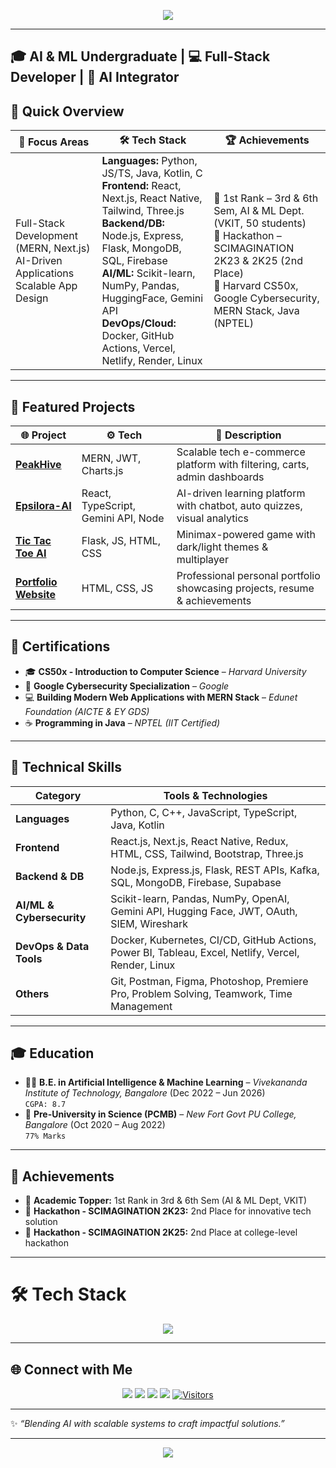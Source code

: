 <!-- Banner -->
<p align="center">
  <img src="https://capsule-render.vercel.app/api?type=waving&color=0:1E90FF,100:00BFFF&height=200&section=header&text=Hi%20👋%20I'm%20CHAMAN%20S&fontSize=40&fontColor=ffffff&animation=fadeIn" />
</p>

---
🎓 AI & ML Undergraduate | 💻 Full-Stack Developer | 🤖 AI Integrator  
---

## 📌 Quick Overview  
| 🎯 Focus Areas | 🛠️ Tech Stack | 🏆 Achievements |
|---------------|---------------|----------------|
| Full-Stack Development (MERN, Next.js) <br> AI-Driven Applications <br> Scalable App Design | **Languages:** Python, JS/TS, Java, Kotlin, C <br> **Frontend:** React, Next.js, React Native, Tailwind, Three.js <br> **Backend/DB:** Node.js, Express, Flask, MongoDB, SQL, Firebase <br> **AI/ML:** Scikit-learn, NumPy, Pandas, HuggingFace, Gemini API <br> **DevOps/Cloud:** Docker, GitHub Actions, Vercel, Netlify, Render, Linux | 🥇 1st Rank – 3rd & 6th Sem, AI & ML Dept. (VKIT, 50 students) <br> 🥈 Hackathon – SCIMAGINATION 2K23 & 2K25 (2nd Place) <br> 📜 Harvard CS50x, Google Cybersecurity, MERN Stack, Java (NPTEL) |

---

## 🚀 Featured Projects
| 🌐 Project | ⚙️ Tech | 📖 Description |
|------------|---------|----------------|
| [**PeakHive**](https://peakhive.vercel.app/) | MERN, JWT, Charts.js | Scalable tech e-commerce platform with filtering, carts, admin dashboards |
| [**Epsilora-AI**](http://epsilora.vercel.app/) | React, TypeScript, Gemini API, Node | AI-driven learning platform with chatbot, auto quizzes, visual analytics |
| [**Tic Tac Toe AI**](https://tictactoe-ai-chammy.vercel.app/) | Flask, JS, HTML, CSS | Minimax-powered game with dark/light themes & multiplayer |
| [**Portfolio Website**](https://portfolio-chaman.vercel.app/) | HTML, CSS, JS | Professional personal portfolio showcasing projects, resume & achievements |

---

## 🧠 Certifications
- 🎓 **CS50x - Introduction to Computer Science** – *Harvard University*  
- 🔐 **Google Cybersecurity Specialization** – *Google*  
- 💻 **Building Modern Web Applications with MERN Stack** – *Edunet Foundation (AICTE & EY GDS)*  
- ☕ **Programming in Java** – *NPTEL (IIT Certified)*  

---

## 🧩 Technical Skills
| Category | Tools & Technologies |
|-----------|----------------------|
| **Languages** | Python, C, C++, JavaScript, TypeScript, Java, Kotlin |
| **Frontend** | React.js, Next.js, React Native, Redux, HTML, CSS, Tailwind, Bootstrap, Three.js |
| **Backend & DB** | Node.js, Express.js, Flask, REST APIs, Kafka, SQL, MongoDB, Firebase, Supabase |
| **AI/ML & Cybersecurity** | Scikit-learn, Pandas, NumPy, OpenAI, Gemini API, Hugging Face, JWT, OAuth, SIEM, Wireshark |
| **DevOps & Data Tools** | Docker, Kubernetes, CI/CD, GitHub Actions, Power BI, Tableau, Excel, Netlify, Vercel, Render, Linux |
| **Others** | Git, Postman, Figma, Photoshop, Premiere Pro, Problem Solving, Teamwork, Time Management |

---

## 🎓 Education
- 🧑‍💻 **B.E. in Artificial Intelligence & Machine Learning** – *Vivekananda Institute of Technology, Bangalore* (Dec 2022 – Jun 2026)  
  `CGPA: 8.7`  
- 🧮 **Pre-University in Science (PCMB)** – *New Fort Govt PU College, Bangalore* (Oct 2020 – Aug 2022)  
  `77% Marks`

---

## 🏅 Achievements
- 🥇 **Academic Topper:** 1st Rank in 3rd & 6th Sem (AI & ML Dept, VKIT)  
- 🥈 **Hackathon - SCIMAGINATION 2K23:** 2nd Place for innovative tech solution  
- 🥈 **Hackathon - SCIMAGINATION 2K25:** 2nd Place at college-level hackathon  

---

# 🛠️ Tech Stack  

<p align="center">
  <img src="https://skillicons.dev/icons?i=js,java,react,nextjs,nodejs,express,mongodb,html,css,tailwind,git,github,python,tensorflow" />
</p>

---

## 🌐 Connect with Me  
<p align="center">
  <a href="https://linkedin.com/in/chaman2003"><img src="https://img.shields.io/badge/LinkedIn-0A66C2?logo=linkedin&logoColor=white&style=for-the-badge"></a>
  <a href="https://github.com/chaman2003"><img src="https://img.shields.io/badge/GitHub-000?logo=github&logoColor=white&style=for-the-badge"></a>
  <a href="mailto:chamans7952@gmail.com"><img src="https://img.shields.io/badge/Email-D14836?logo=gmail&logoColor=white&style=for-the-badge"></a>
  <a href="https://portfolio-chaman.vercel.app/"><img src="https://img.shields.io/badge/Portfolio-FF7139?logo=firefox&logoColor=white&style=for-the-badge"></a>
  <a href="https://github.com/chaman2003"> <img src="https://visitor-badge.laobi.icu/badge?page_id=chaman2003" alt="Visitors"></a>
</p>

---

✨ *“Blending AI with scalable systems to craft impactful solutions.”*

---

<!-- Footer Banner -->
<p align="center">
  <img src="https://capsule-render.vercel.app/api?type=waving&color=0:1E90FF,100:00BFFF&height=100&section=footer"/>
</p>
